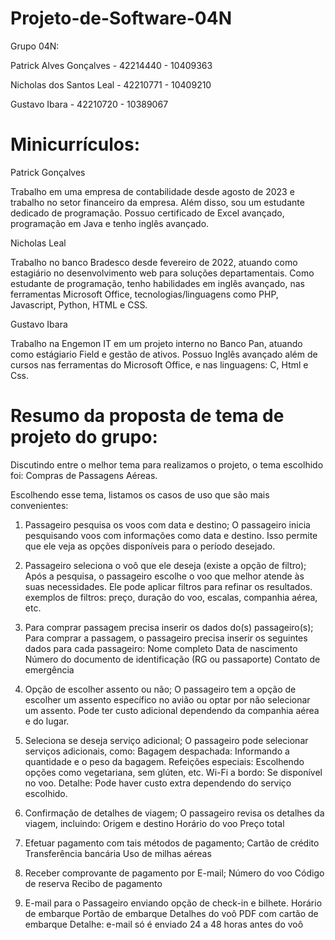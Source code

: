 # Projeto-de-Software-04N

Grupo 04N:

Patrick Alves Gonçalves  - 42214440 - 10409363

Nicholas dos Santos Leal - 42210771 - 10409210

Gustavo Ibara            - 42210720 - 10389067

# Minicurrículos:

Patrick Gonçalves

Trabalho em uma empresa de contabilidade desde agosto de 2023 e trabalho no setor financeiro da empresa. Além disso, sou um estudante dedicado de programação. Possuo certificado de Excel avançado, programação em Java e tenho inglês avançado.

Nicholas Leal

Trabalho no banco Bradesco desde fevereiro de 2022, atuando como estagiário no desenvolvimento web para soluções departamentais. Como estudante de programação, tenho habilidades em inglês avançado, nas ferramentas Microsoft Office, tecnologias/linguagens como PHP, Javascript, Python, HTML e CSS.

Gustavo Ibara

Trabalho na Engemon IT em um projeto interno no Banco Pan, atuando como estágiario Field e gestão de ativos. Possuo Inglês avançado além de cursos nas ferramentas do Microsoft Office, e nas linguagens: C, Html e Css.

# Resumo da proposta de tema de projeto do grupo:

Discutindo entre o melhor tema para realizamos o projeto, o tema escolhido foi: Compras de Passagens Aéreas.

Escolhendo esse tema, listamos os casos de uso que são mais convenientes:

1. Passageiro pesquisa os voos com data e destino;
O passageiro inicia pesquisando voos com informações como data e destino. Isso permite que ele veja as opções disponíveis para o período desejado.


2. Passageiro seleciona o voô que ele deseja (existe a opção de filtro);
Após a pesquisa, o passageiro escolhe o voo que melhor atende às suas necessidades. Ele pode aplicar filtros para refinar os resultados.
exemplos de filtros: preço, duração do voo, escalas, companhia aérea, etc.


3. Para comprar passagem precisa inserir os dados do(s) passageiro(s);
Para comprar a passagem, o passageiro precisa inserir os seguintes dados para cada passageiro:
Nome completo
Data de nascimento
Número do documento de identificação (RG ou passaporte)
Contato de emergência


4. Opção de escolher assento ou não;
O passageiro tem a opção de escolher um assento específico no avião ou optar por não selecionar um assento.
Pode ter custo adicional dependendo da companhia aérea e do lugar.


5. Seleciona se deseja serviço adicional;
O passageiro pode selecionar serviços adicionais, como:
Bagagem despachada: Informando a quantidade e o peso da bagagem.
Refeições especiais: Escolhendo opções como vegetariana, sem glúten, etc.
Wi-Fi a bordo: Se disponível no voo.
Detalhe: Pode haver custo extra dependendo do serviço escolhido.


6. Confirmação de detalhes de viagem;
O passageiro revisa os detalhes da viagem, incluindo:
Origem e destino
Horário do voo
Preço total


7. Efetuar pagamento com tais métodos de pagamento;
Cartão de crédito
Transferência bancária
Uso de milhas aéreas


8. Receber comprovante de pagamento por E-mail;
Número do voo
Código de reserva
Recibo de pagamento


9. E-mail para o Passageiro enviando opção de check-in e bilhete.
Horário de embarque
Portão de embarque
Detalhes do voô
PDF com cartão de embarque
Detalhe: e-mail só é enviado 24 a 48 horas antes do voô
